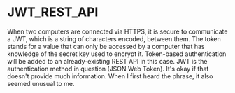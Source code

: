 # JWT_REST_API

When two computers are connected via HTTPS, it is secure to communicate a JWT, which is a string of characters encoded, between them. The token stands for a value that can only be accessed by a computer that has knowledge of the secret key used to encrypt it.
Token-based authentication will be added to an already-existing REST API in this case. JWT is the authentication method in question (JSON Web Token). It's okay if that doesn't provide much information. When I first heard the phrase, it also seemed unusual to me.
